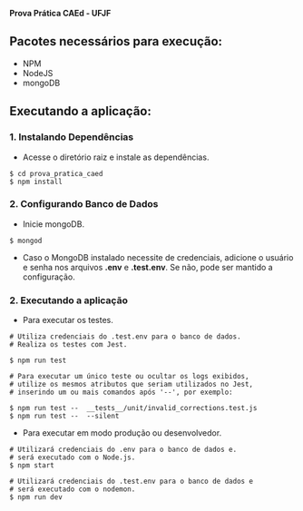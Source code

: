 **Prova Prática CAEd - UFJF**

## Pacotes necessários para execução:

- NPM
- NodeJS
- mongoDB


## Executando a aplicação:

### 1. **Instalando Dependências**

- Acesse o diretório raiz e instale as dependências.

```Shell
$ cd prova_pratica_caed
$ npm install
```

### 2. **Configurando Banco de Dados**

- Inicie mongoDB.
```Shell
$ mongod
```
- Caso o MongoDB instalado necessite de credenciais, adicione o usuário e senha nos arquivos __.env__ e __.test.env__. Se não, pode ser mantido a configuração. 


### 2. **Executando a aplicação**

- Para executar os testes.

```Shell
# Utiliza credenciais do .test.env para o banco de dados.
# Realiza os testes com Jest.

$ npm run test

# Para executar um único teste ou ocultar os logs exibidos,
# utilize os mesmos atributos que seriam utilizados no Jest,
# inserindo um ou mais comandos após '--', por exemplo:

$ npm run test --  __tests__/unit/invalid_corrections.test.js
$ npm run test --  --silent

```

- Para executar em modo produção ou desenvolvedor.

```Shell
# Utilizará credenciais do .env para o banco de dados e.
# será executado com o Node.js.
$ npm start 

# Utilizará credenciais do .test.env para o banco de dados e
# será executado com o nodemon.
$ npm run dev 
```
